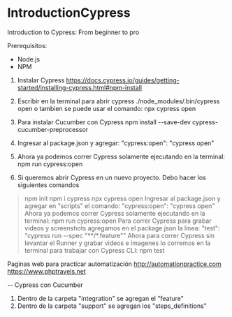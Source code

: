 # IntroductionCypress
Introduction to Cypress: From beginner to pro


Prerequisitos:
- Node.js
- NPM

1. Instalar Cypress
https://docs.cypress.io/guides/getting-started/installing-cypress.html#npm-install

2. Escribir en la terminal para abrir cypress
./node_modules/.bin/cypress open
o tambien se puede usar el comando: npx cypress open

3. Para instalar Cucumber con Cypress
npm  install --save-dev cypress-cucumber-preprocessor
4. Ingresar al package.json y agregar: "cypress:open": "cypress open"
5. Ahora ya podemos correr Cypress solamente ejecutando en la terminal: npm run cypress:open

6. Si queremos abrir Cypress en un nuevo proyecto. Debo hacer los siguientes comandos
> npm init
> npm i cypress
> npx cypress open
Ingresar al package.json y agregar en "scripts" el comando: "cypress:open": "cypress open"
Ahora ya podemos correr Cypress solamente ejecutando en la terminal: npm run cypress:open
Para correr Cypress para grabar videos y screenshots agregamos en el package.json la linea: "test": "cypress run --spec \"**/*.feature\""
Ahora para correr Cypress sin levantar el Runner y grabar videos e imagenes lo corremos en la terminal para trabajar con Cypress CLI: npm test


Paginas web para practicar automatización
http://automationpractice.com
https://www.phptravels.net

-- Cypress con Cucumber
1. Dentro de la carpeta "integration" se agregan el "feature"
2. Dentro de la carpeta "support" se agregan los "steps_definitions"
